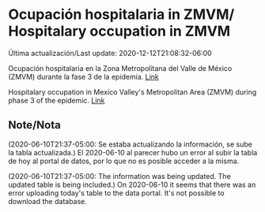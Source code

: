 # Ocupación hospitalaria in ZMVM/ Hospitalary occupation in ZMVM

Última actualización/Last update: 2020-12-12T21:08:32-06:00

Ocupación hospitalaria en la Zona Metropolitana del Valle de México (ZMVM) durante la fase 3 de la epidemia. [Link](https://datos.cdmx.gob.mx/explore/dataset/personas-hospitalizadas-covid19/information/?sort=-camas_intubados_cdmx)

Hospitalary occupation in Mexico Valley's Metropolitan Area (ZMVM) during phase 3 of the epidemic. [Link](https://datos.cdmx.gob.mx/explore/dataset/personas-hospitalizadas-covid19/information/?sort=-camas_intubados_cdmx)

## Note/Nota

(2020-06-10T21:37-05:00: Se estaba actualizando la información, se sube la tabla actualizada.)
El 2020-06-10 al parecer hubo un error al subir la tabla de hoy al portal de datos, por lo que no es posible acceder a la misma.

(2020-06-10T21:37-05:00: The information was being updated. The updated table is being included.)
On 2020-06-10 it seems that there was an error uploading today's table to the data portal. It's not possible to download the database.
